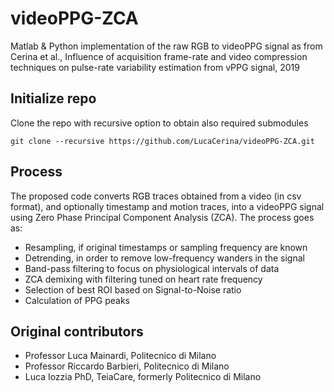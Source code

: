 # videoPPG-ZCA
Matlab &amp; Python implementation of the raw RGB to videoPPG signal as from Cerina et al., Influence of acquisition frame-rate and video compression techniques on pulse-rate variability estimation from vPPG signal, 2019

## Initialize repo
Clone the repo with recursive option to obtain also required submodules

`git clone --recursive https://github.com/LucaCerina/videoPPG-ZCA.git`

## Process
The proposed code converts RGB traces obtained from a video (in csv format), and optionally timestamp and motion traces, into a videoPPG signal using Zero Phase Principal Component Analysis (ZCA). The process goes as:
* Resampling, if original timestamps or sampling frequency are known
* Detrending, in order to remove low-frequency wanders in the signal
* Band-pass filtering to focus on physiological intervals of data
* ZCA demixing with filtering tuned on heart rate frequency
* Selection of best ROI based on Signal-to-Noise ratio
* Calculation of PPG peaks

## Original contributors
* Professor Luca Mainardi, Politecnico di Milano
* Professor Riccardo Barbieri, Politecnico di Milano
* Luca Iozzia PhD, TeiaCare, formerly Politecnico di Milano
